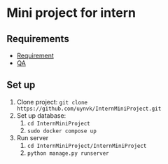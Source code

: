 # Mini project for intern

## Requirements
* [Requirement](https://docs.google.com/document/d/1IzBBIlad8VPO_7FcaLlDki5X8g8EiyWcQfDRw4_ACaA/edit?usp=sharing)
* [QA](https://docs.google.com/spreadsheets/d/1r3qkfMrJ735s77rh9j_q9d6cG9pW6AobuXnzd21fJm4/edit?gid=1150971954#gid=1150971954)

## Set up
1. Clone project: `git clone https://github.com/uynvk/InternMiniProject.git`
2. Set up database:
    1. `cd InternMiniProject`
    2. `sudo docker compose up`
3. Run server
    1. `cd InternMiniProject/InternMiniProject`
    2. `python manage.py runserver`
